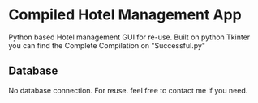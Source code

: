 # Compiled Hotel Management App

Python based Hotel management GUI for re-use.
Built on python Tkinter
you can find the Complete Compilation on "Successful.py"

## Database

No database connection. For reuse. feel free to contact me if you need.
